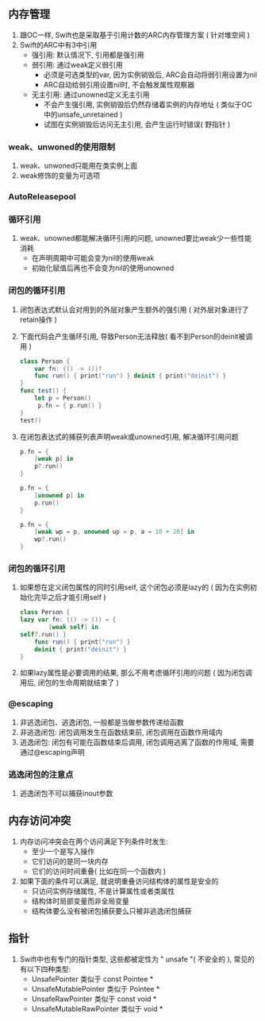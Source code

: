 ## 内存管理

1. 跟OC一样, Swift也是采取基于引用计数的ARC内存管理方案 ( 针对堆空间 )
2. Swift的ARC中有3中引用
   - 强引用: 默认情况下, 引用都是强引用
   - 弱引用: 通过weak定义弱引用
     - 必须是可选类型的var, 因为实例销毁后, ARC会自动将弱引用设置为nil
     - ARC自动给弱引用设置nil时, 不会触发属性观察器
   - 无主引用: 通过unowned定义无主引用
     - 不会产生强引用, 实例销毁后仍然存储着实例的内存地址 ( 类似于OC中的unsafe_unretained )
     - 试图在实例销毁后访问无主引用, 会产生运行时错误( 野指针 ) 

### weak、unwoned的使用限制

1. weak、unwoned只能用在类实例上面
2. weak修饰的变量为可选项

### AutoReleasepool

### 循环引用

1. weak、unowned都能解决循环引用的问题, unowned要比weak少一些性能消耗
   - 在声明周期中可能会变为nil的使用weak
   - 初始化赋值后再也不会变为nil的使用unowned

### 闭包的循环引用

1. 闭包表达式默认会对用到的外层对象产生额外的强引用 ( 对外层对象进行了retain操作 )

2. 下面代码会产生循环引用, 导致Person无法释放( 看不到Person的deinit被调用 )

   ```swift
   class Person {
       var fn: (() -> ())?
       func run() { print("run") } deinit { print("deinit") }
   }
   func test() {
       let p = Person()
   		p.fn = { p.run() } 
   }
   test()
   ```

3. 在闭包表达式的捕获列表声明weak或unowned引用, 解决循环引用问题

   ```swift
   p.fn = {
       [weak p] in
       p?.run()
   }
   
   p.fn = {
       [unowned p] in
       p.run()
   }
   
   p.fn = {
       [weak wp = p, unowned up = p, a = 10 + 20] in
       wp?.run()
   }
   ```

### 闭包的循环引用

1. 如果想在定义闭包属性的同时引用self, 这个闭包必须是lazy的 ( 因为在实例初始化完毕之后才能引用self )

   ```swift
   class Person {
   lazy var fn: (() -> ()) = {
           [weak self] in
   self?.run() }
       func run() { print("run") }
       deinit { print("deinit") }
   }
   ```

2. 如果lazy属性是必要调用的结果, 那么不用考虑循环引用的问题 ( 因为闭包调用后, 闭包的生命周期就结束了 )

### @escaping

1. 非逃逸闭包、逃逸闭包, 一般都是当做参数传递给函数
2. 非逃逸闭包: 闭包调用发生在函数结束前, 闭包调用在函数作用域内
3. 逃逸闭包: 闭包有可能在函数结束后调用, 闭包调用逃离了函数的作用域, 需要通过@escaping声明 

### 逃逸闭包的注意点

1. 逃逸闭包不可以捕获inout参数



## 内存访问冲突

1. 内存访问冲突会在两个访问满足下列条件时发生:
   - 至少一个是写入操作
   - 它们访问的是同一块内存
   - 它们的访问时间重叠( 比如在同一个函数内 )
2. 如果下面的条件可以满足, 就说明重叠访问结构体的属性是安全的
   - 只访问实例存储属性, 不是计算属性或者类属性
   - 结构体时局部变量而非全局变量
   - 结构体要么没有被闭包捕获要么只被非逃逸闭包捕获



## 指针

1. Swift中也有专门的指针类型, 这些都被定性为 " unsafe "( 不安全的 ), 常见的有以下四种类型:
   - UnsafePointer<Pointee> 类似于 const Pointee *
   - UnsafeMutablePointer<Pointee> 类似于 Pointee *
   - UnsafeRawPointer 类似于 const void *
   - UnsafeMutableRawPointer 类似于 void *



